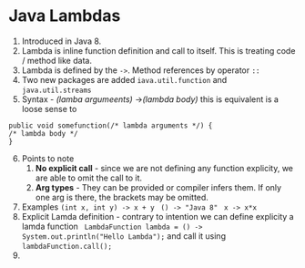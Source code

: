 # Java Lambdas
1. Introduced in Java 8. 
2. Lambda is inline function definition and call to itself. This is treating code / method like data. 
3. Lambda is defined by the `->`. Method references by operator `::` 
4. Two new packages are added `iava.util.function` and `java.util.streams`
5. Syntax - *(lamba  argumeents)* ->*(lambda body)* 
this is equivalent is a loose sense to 
```
public void somefunction(/* lambda arguments */) {
/* lambda body */
}
```
6. Points to note
    1. **No explicit call** - since we are not defining any function explicity, we are able to omit the call to it. 
    2.  **Arg types**  - They can be provided or compiler infers them. If only one arg is there, the brackets may be omitted. 
7.  Examples 
`(int x, int y) -> x + y`
` () -> "Java 8"` 
` x -> x*x`
8.  Explicit Lamda definition - contrary to intention we can define explicity a lamda function 
` LambdaFunction lambda = () -> System.out.println("Hello Lambda");`
and call it using 
`lambdaFunction.call();` 
10. 
<!--stackedit_data:
eyJoaXN0b3J5IjpbNTA3Mzk0OTc3LDEyMjIwNTEyNzEsMTE2OT
c1ODYsMTIxMTQ1MjI3OF19
-->